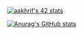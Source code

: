 
[![aakhrif's 42 stats](https://badge.mediaplus.ma/greenbinary/aakhrif)](https://github.com/oakoudad/badge42)

[![Anurag's GitHub stats](https://github-readme-stats.vercel.app/api?username=N1ghtm4reee&show_icons=true&theme=merko)](https://github.com/anuraghazra/github-readme-stats)
